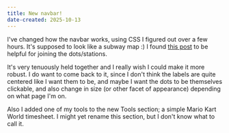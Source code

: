 ```yaml
---
title: New navbar!
date-created: 2025-10-13
---
```

I've changed how the navbar works, using CSS I figured out over a few hours. It's supposed to look like a subway map :) I found [this post](https://dev.to/peterc/how-to-create-joined-bulletpoint-lists-with-css-bbc-news-style-1eem) to be helpful for joining the dots/stations.

It's very tenuously held together and I really wish I could make it more robust. I do want to come back to it, since I don't think the labels are quite centered like I want them to be, and maybe I want the dots to be themselves clickable, and also change in size (or other facet of appearance) depending on what page I'm on.

Also I added one of my tools to the new Tools section; a simple Mario Kart World timesheet. I might yet rename this section, but I don't know what to call it.
